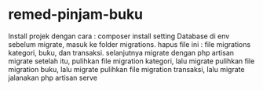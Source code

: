 # remed-pinjam-buku
Install projek dengan cara :
composer install
setting Database di env
sebelum migrate, masuk ke folder migrations. hapus file ini : file migrations kategori, buku, dan transaksi.
selanjutnya migrate dengan php artisan migrate
setelah itu, pulihkan file migration kategori, lalu migrate
pulihkan file migration buku, lalu migrate
pulihkan file migration transaksi, lalu migrate
jalanakan php artisan serve
